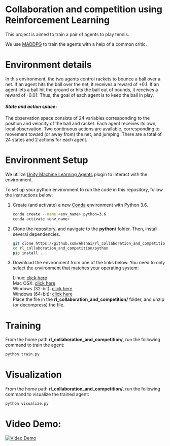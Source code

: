 # Collaboration and competition using Reinforcement Learning
This project is aimed to train a pair of agents to play tennis. 

We use [MADDPG](https://arxiv.org/pdf/1706.02275.pdf) to train the agents with a help of a common critic.

# Environment details

In this environment, the two agents control rackets to bounce a ball over a net. If an agent hits the ball over the net, it receives a reward of +0.1. If an agent lets a ball hit the ground or hits the ball out of bounds, it receives a reward of -0.01. Thus, the goal of each agent is to keep the ball in play.

#### *State and action space*:

The observation space consists of 24 variables corresponding to the position and velocity of the ball and racket. Each agent receives its own, local observation. Two continuous actions are available, corresponding to movement toward (or away from) the net, and jumping. There are a total of 24 states and 2 actions for each agent.


# Environment Setup

We utilize [Unity Machine Learning Agents](https://github.com/Unity-Technologies/ml-agents) plugin to interact with the environment. 

To set up your python environment to run the code in this repository, follow the instructions below:

1. Create (and activate) a new [Conda](https://docs.anaconda.com/anaconda/install/) environment with Python 3.6.

    ```bash
    conda create --name <env_name> python=3.6
    conda activate <env_name>
    ```


2. Clone the repository, and navigate to the **python/** folder. Then, install several dependencies.

    ```bash
    git clone https://github.com/Akshai/rl_collaboration_and_competition.git
    cd rl_collaboration_and_competition/python
    pip install .
    ```
    
    
3.  Download the environment from one of the links below. You need to only select the environment that matches your operating system:

    Linux: [click here](https://s3-us-west-1.amazonaws.com/udacity-drlnd/P3/Tennis/Tennis_Linux.zip) <br />
    Mac OSX: [click here](https://s3-us-west-1.amazonaws.com/udacity-drlnd/P3/Tennis/Tennis.app.zip)<br />
    Windows (32-bit): [click here](https://s3-us-west-1.amazonaws.com/udacity-drlnd/P3/Tennis/Tennis_Windows_x86.zip)<br />
    Windows (64-bit): [click here](https://s3-us-west-1.amazonaws.com/udacity-drlnd/P3/Tennis/Tennis_Windows_x86_64.zip)<br />
    Place the file in the **rl_collaboration_and_competition/** folder, and unzip (or decompress) the file.

# Training

From the home path **rl_collaboration_and_competition/**, run the following command to train the agent:

```bash
python train.py
```

# Visualization

From the home path **rl_collaboration_and_competition/**, run the following command to visualize the trained agent:

```bash
python visualize.py
```

# Video Demo: <br />
[![Video Demo](https://img.youtube.com/vi/OK03tQPBo4g/0.jpg)](https://youtu.be/OK03tQPBo4g)
